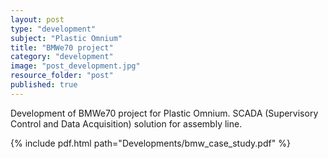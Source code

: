 ```yaml
---
layout: post
type: "development"
subject: "Plastic Omnium"
title: "BMWe70 project"
category: "development"
image: "post_development.jpg"
resource_folder: "post"
published: true
---
```


Development of BMWe70 project for Plastic Omnium. SCADA (Supervisory Control and Data Acquisition) solution for assembly line.

{% include pdf.html path="Developments/bmw_case_study.pdf" %}
